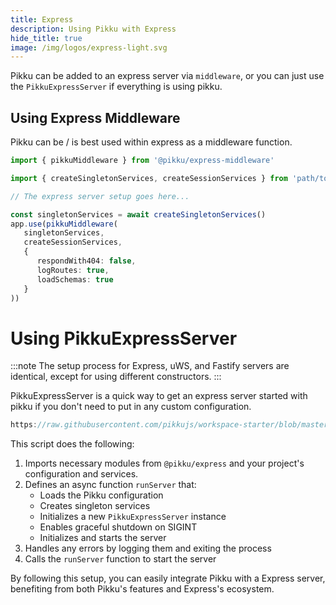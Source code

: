 ```yaml
---
title: Express
description: Using Pikku with Express
hide_title: true
image: /img/logos/express-light.svg
---
```


<DocHeaderHero title={frontMatter.title} image={frontMatter.image} />

Pikku can be added to an express server via `middleware`, or you can just use the `PikkuExpressServer` if everything is using pikku.

## Using Express Middleware

Pikku can be / is best used within express as a middleware function.

```typescript title="Express middleware"
import { pikkuMiddleware } from '@pikku/express-middleware'

import { createSingletonServices, createSessionServices } from 'path/to/pikku-bootstrap.ts'

// The express server setup goes here...

const singletonServices = await createSingletonServices()
app.use(pikkuMiddleware(
   singletonServices, 
   createSessionServices, 
   {
      respondWith404: false,
      logRoutes: true,
      loadSchemas: true
   }
))
```

# Using PikkuExpressServer 

:::note
The setup process for Express, uWS, and Fastify servers are identical, except for using different constructors.
:::

PikkuExpressServer is a quick way to get an express server started with pikku if you don't need to put in any custom configuration. 

```typescript reference title="Express start"
https://raw.githubusercontent.com/pikkujs/workspace-starter/blob/master/backends/express/bin/start.ts
```

This script does the following:

1. Imports necessary modules from `@pikku/express` and your project's configuration and services.
2. Defines an async function `runServer` that:
   - Loads the Pikku configuration
   - Creates singleton services
   - Initializes a new `PikkuExpressServer` instance
   - Enables graceful shutdown on SIGINT
   - Initializes and starts the server
3. Handles any errors by logging them and exiting the process
4. Calls the `runServer` function to start the server

By following this setup, you can easily integrate Pikku with a Express server, benefiting from both Pikku's features and Express's ecosystem.